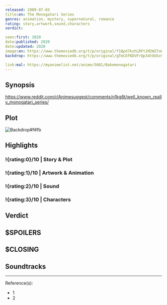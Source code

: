 ```yaml
---
released: 2009-07-03
title:en: The Monogatari Series
genres: animation, mystery, supernatural, romance
rating: story,artwork,sound,characters
verdict:

seen:first: 2020
date:published: 2020
date:updated: 2020
image:en: https://www.themoviedb.org/t/p/original/f1Qpd7kzhLRFt1M2WZ7aCvgbRY6.jpg
backdrop: https://www.themoviedb.org/t/p/original/gTmCOfKDVFrQp34tOUSx9qgd6LF.jpg

link:mal: https://myanimelist.net/anime/5081/Bakemonogatari
---
```



## Synopsis

<https://www.reddit.com/r/Animesuggest/comments/n1kg8t/well_known_really_monogatari_series/>

## Plot

![Backdrop#f#fb](https://www.themoviedb.org/t/p/original/jsK6AVtQ7ANFBWSN6MRjJZVRdzQ.jpg "Source: TMDB")

## Highlights

### !{rating:0}/10 | Story & Plot

### !{rating:1}/10 | Artwork & Animation

### !{rating:2}/10 | Sound

### !{rating:3}/10 | Characters

## Verdict

## $SPOILERS

## $CLOSING

## Soundtracks

***
Reference(s):

- 1
- 2
